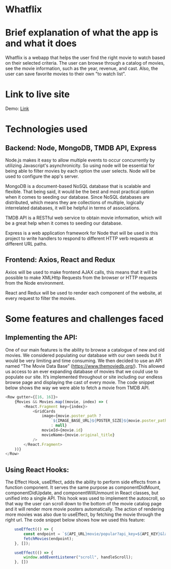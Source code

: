 # Whatflix

# Brief explanation of what the app is and what it does
Whatflix is a webapp that helps the user find the right movie to watch based on their selected criteria. The user can browse through a catalog of movies, see the movie information, such as the year, revenue, and cast. Also, the user can save favorite movies to their own "to watch list".

# Link to live site
Demo: [Link](https://whatflix-app.herokuapp.com/)

# Technologies used   
      
## Backend: Node, MongoDB, TMDB API, Express   
 
Node.js makes it easy to allow multiple events to occur concurrently by utilizing Javascript's asynchronicity. So using node will be essential for being able to filter movies by each option the user selects. Node will be used to configure the app's server.    

MongoDB is a document-based NoSQL database that is scalable and flexible. That being said, it would be the best and most practical option when it comes to seeding our database. Since NoSQL databases are distributed, which means they are collections of multiple, logically interrelated databases, it will be helpful in terms of associations.          
    
TMDB API is a RESTful web service to obtain movie information, which will be a great help when it comes to seeding our database.    
 
Express is a web application framework for Node that will be used in this project to write handlers to respond to different HTTP verb requests at different URL paths.     

## Frontend: Axios, React and Redux

Axios will be used to make frontend AJAX calls, this means that it will be possible to make XMLHttp Requests from the browser or HTTP requests from the Node environment.

React and Redux will be used to render each component of the website, at every request to filter the movies.

# Some features and challenges faced

## Implementing the API:
 
One of our main features is the ability to browse a catalogue of new and old movies. We considered populating our database with our own seeds but it would be very limiting and time consuming. We then decided to use an API named “The Movie Data Base” (https://www.themoviedb.org/). This allowed us access to an ever expanding database of movies that we could use to populate our site. It’s implemented throughout or site including our endless browse page and displaying the cast of every movie.
The code snippet below shows the way we were able to fetch a movie from TMDB API.
     
```javascript
<Row gutter={[16, 16]}>
    {Movies && Movies.map((movie, index) => (
        <React.Fragment key={index}>
            <GridCards
                image={movie.poster_path ?
                    `${IMAGE_BASE_URL}${POSTER_SIZE}${movie.poster_path}`
                    : null}
                movieId={movie.id}
                movieName={movie.original_title}
            />
        </React.Fragment>
    ))}
</Row>
```
  
## Using React Hooks:

The Effect Hook, useEffect, adds the ability to perform side effects from a function component. It serves the same purpose as componentDidMount, componentDidUpdate, and componentWillUnmount in React classes, but unified into a single API. This hook was used to implement the autoscroll, so that way the user can scroll down to the bottom of the movie catalog page and it will render more movie posters automatically. The action of rendering more movies was also due to useEffect, by fetching the movie through the right url.
The code snippet below shows how we used this feature:

```javascript
    useEffect(() => {
        const endpoint = `${API_URL}movie/popular?api_key=${API_KEY}&language=en-US&page=1`
        fetchMovies(endpoint);
    }, []);

    useEffect(() => {
        window.addEventListener("scroll", handleScroll);
    }, [])
```


